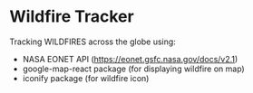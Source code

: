 # Wildfire Tracker

Tracking WILDFIRES across the globe using:
 - NASA EONET API (https://eonet.gsfc.nasa.gov/docs/v2.1)
 - google-map-react package (for displaying wildfire on map)
 - iconify package (for wildfire icon)
